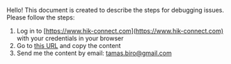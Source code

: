 Hello! This document is created to describe the steps for debugging issues. Please follow the steps:

1. Log in to [https://www.hik-connect.com](https://www.hik-connect.com) with your credentials in your browser
2. Go to [this URL](https://api.hik-connect.com/v3/userdevices/v1/devices/pagelist?groupId=-1&limit=100&offset=0&filter=TIME_PLAN,CONNECTION,SWITCH,STATUS,STATUS_EXT,WIFI,NODISTURB,P2P,KMS,HIDDN) and copy the content
3. Send me the content by email: tamas.biro@gmail.com